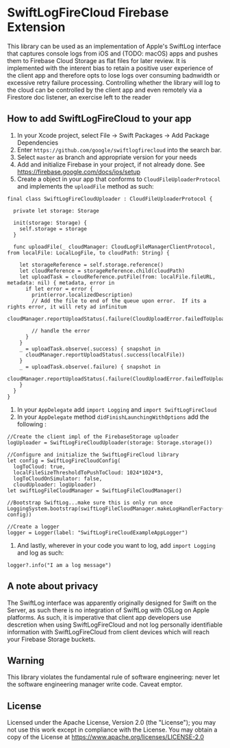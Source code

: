 # SwiftLogFireCloud Firebase Extension

This library can be used as an implementation of Apple's SwiftLog interface that captures console logs from iOS and (TODO: macOS) 
apps and pushes them to Firebase Cloud Storage as flat files for later review.  It is implemented with the interent bias to retain a 
positive user experience of the client app and therefore opts to lose logs over consuming badnwidth or excessive retry failure processing.  Controlling whether the library will log to the cloud can be controlled by the client app and even remotely via a Firestore doc listener, an exercise 
left to the reader


## How to add SwiftLogFireCloud to your app

1. In your Xcode project, select File -> Swift Packages -> Add Package Dependencies
1. Enter `https://github.com/google/swiftlogfirecloud` into the search bar.
1. Select `master` as branch and appropriate version for your needs
1. Add and initialize Firebase in your project, if not already done.  See https://firebase.google.com/docs/ios/setup
1. Create a object in your app that conforms to `CloudFileUploaderProtocol` and implements the
`uploadFile` method as such:
  ```code
  final class SwiftLogFireCloudUploader : CloudFileUploaderProtocol {
    
    private let storage: Storage
    
    init(storage: Storage) {
      self.storage = storage
    }
    
    func uploadFile(_ cloudManager: CloudLogFileManagerClientProtocol, from localFile: LocalLogFile, to cloudPath: String) {

      let storageReference = self.storage.reference()
      let cloudReference = storageReference.child(cloudPath)
      let uploadTask = cloudReference.putFile(from: localFile.fileURL, metadata: nil) { metadata, error in
        if let error = error {
          print(error.localizedDescription)
          // Add the file to end of the queue upon error.  If its a rights error, it will rety ad infinitum
          cloudManager.reportUploadStatus(.failure(CloudUploadError.failedToUpload(localFile)))
          
          // handle the error
        }
      }
      _ = uploadTask.observe(.success) { snapshot in
        cloudManager.reportUploadStatus(.success(localFile))
      }
      _ = uploadTask.observe(.failure) { snapshot in
        cloudManager.reportUploadStatus(.failure(CloudUploadError.failedToUpload(localFile)))
      }
    }
  }
  ```
1. In your `AppDelegate` add `import Logging` and `import SwiftLogFireCloud`
1. In your `AppDelegate` method `didFinishLaunchingWithOptions` add the following :
  ```code
  //Create the client impl of the FirebaseStorage uploader
  logUploader = SwiftLogFireCloudUploader(storage: Storage.storage())

  //Configure and initialize the SwiftLogFireCloud library
  let config = SwiftLogFireCloudConfig(
    logToCloud: true,
    localFileSizeThresholdToPushToCloud: 1024*1024*3,
    logToCloudOnSimulator: false,
    cloudUploader: logUploader)
  let swiftLogFileCloudManager = SwiftLogFileCloudManager()

  //Bootstrap SwiftLog...make sure this is only run once
  LoggingSystem.bootstrap(swiftLogFileCloudManager.makeLogHandlerFactory(config: config))

  //Create a logger
  logger = Logger(label: "SwiftLogFireCloudExampleAppLogger")
  ```
1. And lastly, wherever in your code you want to log, add `import Logging` and log as such:
  ```
  logger?.info("I am a log message")
  ```

## A note about privacy

The SwiftLog interface was apparently originally designed for Swift on the Server, as such there is 
no integration of SwiftLog with OSLog on Apple platforms.  As such, it is imperative that client app developers
use descretion when using SwiftLogFireCloud and not log personally identifiable information with 
SwiftLogFireCloud from client devices which will reach your Firebase Storage buckets.

## Warning
This library violates the fundamental rule of software engineering:  never let the software engineering manager write code.  Caveat emptor.

## License
Licensed under the Apache License, Version 2.0 (the "License"); you may not use this work except in compliance with the License.
You may obtain a copy of the License at https://www.apache.org/licenses/LICENSE-2.0


